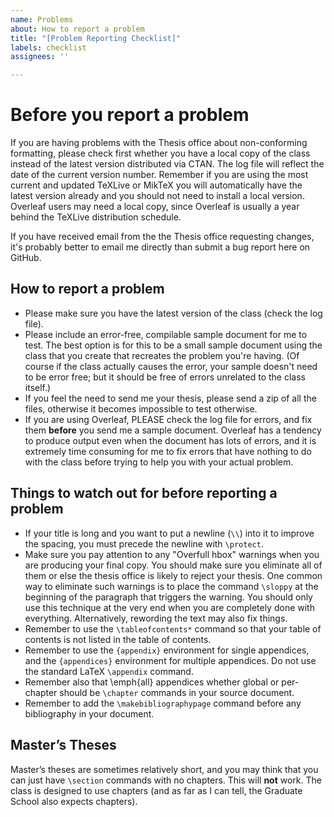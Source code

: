 ```yaml
---
name: Problems
about: How to report a problem
title: "[Problem Reporting Checklist]"
labels: checklist
assignees: ''

---
```


# Before you report a problem

If you are having problems with the Thesis office about non-conforming formatting, please check first whether you have a local copy of the class instead of the latest version distributed via CTAN. The log file will reflect the date of the current version number. Remember if you are using the most current and updated TeXLive or MikTeX you will automatically have the latest version already and you should not need to install a local version. Overleaf users may need a local copy, since Overleaf is usually a year behind the TeXLive distribution schedule.

If you have received email from the the Thesis office requesting changes, it's probably better to email me directly than submit a bug report here on GitHub.

## How to report a problem

-  Please make sure you have the latest version of the class (check the log file).
- Please include an error-free, compilable sample document for me to test. The best option is for this to be a small sample document using the class that you create that recreates the problem you're having. (Of course if the class actually causes the error, your sample doesn't need to be error free; but it should be free of errors unrelated to the class itself.)
 - If you feel the need to send me your thesis, please send a zip of all the files, otherwise it becomes impossible to test otherwise.
-  If you are using Overleaf, PLEASE check the log file for errors, and fix them **before** you send me a sample document. Overleaf has a tendency to produce output even when the document has lots of errors, and it is extremely time consuming for me to fix errors that have nothing to do with the class before trying to help you with your actual problem.


## Things to watch out for before reporting a problem

 -  If your title is long and you want to put a newline (`\\`) into it to improve the spacing, you must precede the newline with `\protect`.
 -  Make sure you pay attention to any "Overfull hbox" warnings when you are producing your final copy. You should make sure you eliminate all of them or else the thesis office is likely to reject your thesis. One common way to eliminate such warnings is to place the command `\sloppy` at the beginning of the paragraph that triggers the warning. You should only use this technique at the very end when you are completely done with everything.  Alternatively, rewording the text may also fix things.
 -  Remember to use the `\tableofcontents*` command so that your table of contents is not listed in the table of contents.
 -  Remember to use the `{appendix}` environment for single appendices,  and the  `{appendices}` environment for multiple appendices. Do not use the standard LaTeX  `\appendix` command.
 -  Remember also that \emph{all} appendices whether global or per-chapter should be `\chapter` commands in your source document.
 -  Remember to add the `\makebibliographypage` command before any bibliography in your document.


## Master’s Theses
Master’s theses are sometimes relatively short, and you may think that you can just have `\section` commands with no chapters. This will **not** work. The class is designed to use chapters (and as far as I can tell, the Graduate School also expects chapters).
